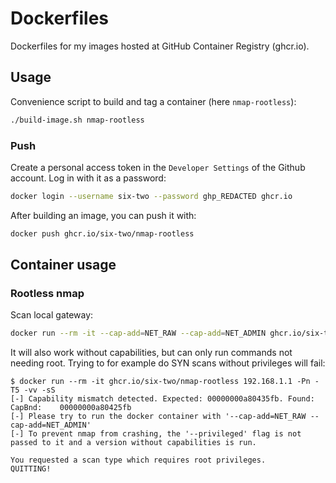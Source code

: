 # Dockerfiles

Dockerfiles for my images hosted at GitHub Container Registry (ghcr.io).

## Usage

Convenience script to build and tag a container (here `nmap-rootless`):
```bash
./build-image.sh nmap-rootless
```

### Push

Create a personal access token in the `Developer Settings` of the Github account.
Log in with it as a password:
```bash
docker login --username six-two --password ghp_REDACTED ghcr.io
```

After building an image, you can push it with:
```bash
docker push ghcr.io/six-two/nmap-rootless
```

## Container usage

### Rootless nmap

Scan local gateway:
```bash
docker run --rm -it --cap-add=NET_RAW --cap-add=NET_ADMIN ghcr.io/six-two/nmap-rootless 192.168.1.1 -Pn -T5 -vv
```

It will also work without capabilities, but can only run commands not needing root.
Trying to for example do SYN scans without privileges will fail:
```
$ docker run --rm -it ghcr.io/six-two/nmap-rootless 192.168.1.1 -Pn -T5 -vv -sS
[-] Capability mismatch detected. Expected: 00000000a80435fb. Found: CapBnd:	00000000a80425fb
[-] Please try to run the docker container with '--cap-add=NET_RAW --cap-add=NET_ADMIN'
[-] To prevent nmap from crashing, the '--privileged' flag is not passed to it and a version without capabilities is run.

You requested a scan type which requires root privileges.
QUITTING!
```

